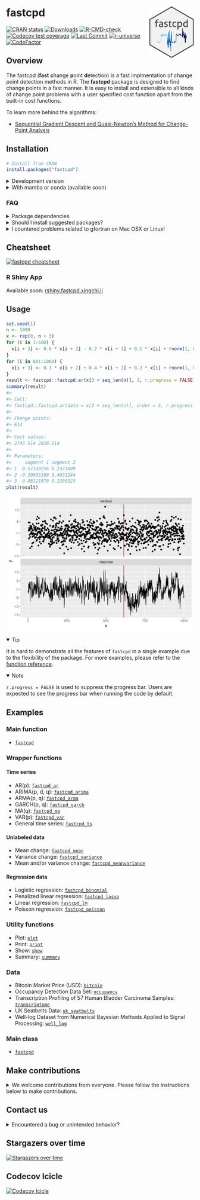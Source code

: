 
<!-- README.md is generated from README.Rmd. Please edit that file -->

# fastcpd <a href="https://fastcpd.xingchi.li"><img src="man/figures/logo.svg" align="right" height="138" /></a>

[![CRAN
status](https://www.r-pkg.org/badges/version-last-release/fastcpd)](https://cran.r-project.org/package=fastcpd)
[![Downloads](https://cranlogs.r-pkg.org/badges/grand-total/fastcpd)](https://cran.r-project.org/package=fastcpd)
[![R-CMD-check](https://github.com/doccstat/fastcpd/workflows/R-CMD-check/badge.svg)](https://github.com/doccstat/fastcpd/actions)
[![Codecov test
coverage](https://codecov.io/gh/doccstat/fastcpd/branch/main/graph/badge.svg)](https://app.codecov.io/gh/doccstat/fastcpd?branch=main)
[![Last
Commit](https://img.shields.io/github/last-commit/doccstat/fastcpd)](https://github.com/doccstat/fastcpd)
[![r-universe](https://doccstat.r-universe.dev/badges/fastcpd)](https://doccstat.r-universe.dev)
[![CodeFactor](https://www.codefactor.io/repository/github/doccstat/fastcpd/badge)](https://www.codefactor.io/repository/github/doccstat/fastcpd)

## Overview

The fastcpd (**fast** **c**hange **p**oint **d**etection) is a fast
implmentation of change point detection methods in R. The **fastcpd**
package is designed to find change points in a fast manner. It is easy
to install and extensible to all kinds of change point problems with a
user specified cost function apart from the built-in cost functions.

To learn more behind the algorithms:

- [Sequential Gradient Descent and Quasi-Newton’s Method for
  Change-Point
  Analysis](https://proceedings.mlr.press/v206/zhang23b.html)

## Installation

``` r
# Install from CRAN
install.packages("fastcpd")
```

<details close>
<summary>
Development version
</summary>

``` r
# Development version from r-universe with CRAN version as a fallback
install.packages(
  "fastcpd",
  repos = c("https://doccstat.r-universe.dev", "https://cloud.r-project.org")
)

## install.packages("pak")
pak::pak("doccstat/fastcpd")

## install.packages("devtools")
devtools::install_github("doccstat/fastcpd")
```

</details>
<details close>
<summary>
With mamba or conda (available soon)
</summary>

``` bash
# conda-forge is a fork from CRAN and may not be up-to-date

# Use mamba
mamba install r-fastcpd
# Use conda
conda install -c conda-forge r-fastcpd
```

</details>

### FAQ

<details close>
<summary>
Package dependencies
</summary>

`fastcpd` depends on the following packages:

- [Rcpp](https://github.com/RcppCore/Rcpp), for C++ source code
  compilation.
- [RcppArmadillo](https://github.com/RcppCore/RcppArmadillo), for fast
  linear algebra.
- [fastglm](https://github.com/jaredhuling/fastglm), for fast
  generalized linear models.
- [glmnet](https://glmnet.stanford.edu/), for penalized regression.
- [ggplot2](https://github.com/tidyverse/ggplot2), for data
  visualization.

If you’re compiling from source, you can run the following command to
see the complete set of system packages needed on your machine.

``` r
pak::pkg_sysreqs("doccstat/fastcpd")
#> ── Install scripts ───────────────────────────────────────────── Ubuntu 20.04
#> apt-get -y update
#> apt-get -y install libcurl4-openssl-dev libssl-dev zlib1g-dev make
#>
#> ── Packages and their system dependencies ───────────────────────────────────
#> curl       – libcurl4-openssl-dev, libssl-dev
#> data.table – zlib1g-dev
#> fs         – make
#> openssl    – libssl-dev
```

</details>
<details close>
<summary>
Should I install suggested packages?
</summary>

The suggested packages are not required for the main functionality of
the package. They are only required for the vignettes. If you want to
learn more about the package comparison and other vignettes, you could
either check out vignettes on
[CRAN](https://CRAN.R-project.org/package=fastcpd) or [pkgdown generated
documentation](https://fastcpd.xingchi.li/articles).

</details>
<details close>
<summary>
I countered problems related to gfortran on Mac OSX or Linux!
</summary>

The package should be able to install on Mac and any Linux distribution
without any problems if all the dependencies are installed. However, if
you encountered problems related to gfortran, it might be because
`RcppArmadillo` is not installed previously. Try [Mac OSX stackoverflow
solution](https://stackoverflow.com/a/72997915) or [Linux stackover
solution](https://stackoverflow.com/a/15540919) if you have trouble
installing `RcppArmadillo`.

</details>

## Cheatsheet

[![fastcpd
cheatsheet](man/figures/cheatsheets.png)](https://github.com/doccstat/fastcpd/blob/main/man/figures/cheatsheets.pdf)

### R Shiny App

Available soon:
[rshiny.fastcpd.xingchi.li](https://rshiny.fastcpd.xingchi.li)

## Usage

``` r
set.seed(1)
n <- 1000
x <- rep(0, n + 3)
for (i in 1:600) {
  x[i + 3] <- 0.6 * x[i + 2] - 0.2 * x[i + 1] + 0.1 * x[i] + rnorm(1, 0, 3)
}
for (i in 601:1000) {
  x[i + 3] <- 0.3 * x[i + 2] + 0.4 * x[i + 1] + 0.2 * x[i] + rnorm(1, 0, 3)
}
result <- fastcpd::fastcpd.ar(x[3 + seq_len(n)], 3, r.progress = FALSE)
summary(result)
#> 
#> Call:
#> fastcpd::fastcpd.ar(data = x[3 + seq_len(n)], order = 3, r.progress = FALSE)
#> 
#> Change points:
#> 614 
#> 
#> Cost values:
#> 2743.514 2028.114 
#> 
#> Parameters:
#>     segment 1 segment 2
#> 1  0.57120256 0.2371809
#> 2 -0.20985108 0.4031244
#> 3  0.08221978 0.2290323
plot(result)
```

![](man/figures/README-ar3-1.png)<!-- -->

<details open>
<summary>
Tip
</summary>

It is hard to demonstrate all the features of `fastcpd` in a single
example due to the flexibility of the package. For more examples, please
refer to the [function
reference](https://fastcpd.xingchi.li/reference/index.html).

</details>
<details open>
<summary>
Note
</summary>

`r.progress = FALSE` is used to suppress the progress bar. Users are
expected to see the progress bar when running the code by default.

</details>

## Examples

### Main function

- [`fastcpd`](https://fastcpd.xingchi.li/reference/fastcpd.html)

### Wrapper functions

#### Time series

- AR(p):
  [`fastcpd_ar`](https://fastcpd.xingchi.li/reference/fastcpd_ar.html)
- ARIMA(p, d, q):
  [`fastcpd_arima`](https://fastcpd.xingchi.li/reference/fastcpd_arima.html)
- ARMA(p, q):
  [`fastcpd_arma`](https://fastcpd.xingchi.li/reference/fastcpd_arma.html)
- GARCH(p, q):
  [`fastcpd_garch`](https://fastcpd.xingchi.li/reference/fastcpd_garch.html)
- MA(q):
  [`fastcpd_ma`](https://fastcpd.xingchi.li/reference/fastcpd_ma.html)
- VAR(p):
  [`fastcpd_var`](https://fastcpd.xingchi.li/reference/fastcpd_var.html)
- General time series:
  [`fastcpd_ts`](https://fastcpd.xingchi.li/reference/fastcpd_ts.html)

#### Unlabeled data

- Mean change:
  [`fastcpd_mean`](https://fastcpd.xingchi.li/reference/fastcpd_mean.html)
- Variance change:
  [`fastcpd_variance`](https://fastcpd.xingchi.li/reference/fastcpd_variance.html)
- Mean and/or variance change:
  [`fastcpd_meanvariance`](https://fastcpd.xingchi.li/reference/fastcpd_meanvariance.html)

#### Regression data

- Logistic regression:
  [`fastcpd_binomial`](https://fastcpd.xingchi.li/reference/fastcpd_binomial.html)
- Penalized linear regression:
  [`fastcpd_lasso`](https://fastcpd.xingchi.li/reference/fastcpd_lasso.html)
- Linear regression:
  [`fastcpd_lm`](https://fastcpd.xingchi.li/reference/fastcpd_lm.html)
- Poisson regression:
  [`fastcpd_poisson`](https://fastcpd.xingchi.li/reference/fastcpd_poisson.html)

### Utility functions

- Plot: [`plot`](https://fastcpd.xingchi.li/reference/plot.html)
- Print: [`print`](https://fastcpd.xingchi.li/reference/print.html)
- Show: [`show`](https://fastcpd.xingchi.li/reference/show.html)
- Summary:
  [`summary`](https://fastcpd.xingchi.li/reference/summary.html)

### Data

- Bitcoin Market Price (USD):
  [`bitcoin`](https://fastcpd.xingchi.li/reference/bitcoin.html)
- Occupancy Detection Data Set:
  [`occupancy`](https://fastcpd.xingchi.li/reference/occupancy.html)
- Transcription Profiling of 57 Human Bladder Carcinoma Samples:
  [`transcriptome`](https://fastcpd.xingchi.li/reference/transcriptome.html)
- UK Seatbelts Data:
  [`uk_seatbelts`](https://fastcpd.xingchi.li/reference/uk_seatbelts.html)
- Well-log Dataset from Numerical Bayesian Methods Applied to Signal
  Processing:
  [`well_log`](https://fastcpd.xingchi.li/reference/well_log.html)

### Main class

- [`fastcpd`](https://fastcpd.xingchi.li/reference/fastcpd-class.html)

## Make contributions

<details close>
<summary>
We welcome contributions from everyone. Please follow the instructions
below to make contributions.
</summary>

1.  Fork the repo.

2.  Create a new branch from `main` branch.

3.  Make changes and commit them.

    1.  Please follow the [Google’s R style
        guide](https://google.github.io/styleguide/Rguide.html) for
        naming variables and functions.
    2.  If you are adding a new family of models with new cost functions
        with corresponding gradient and Hessian, please add them to
        `src/fastcpd_class_cost.cc` with proper example and tests in
        `vignettes/gallery.Rmd` and `tests/testthat/test-gallery.R`.
    3.  Add the family name to `src/fastcpd_constants.h`.
    4.  \[Recommended\] Add a new wrapper function in
        `R/fastcpd_wrappers.R` for the new family of models and move the
        examples to the new wrapper function as roxygen examples.
    5.  Add the new wrapper function to the corresponding section in
        `_pkgdown.yml`.

4.  Push the changes to your fork.

5.  Create a pull request.

6.  Make sure the pull request does not create new warnings or errors in
    `devtools::check()`.

</details>

## Contact us

<details close>
<summary>
Encountered a bug or unintended behavior?
</summary>

1.  File a ticket at [GitHub
    Issues](https://github.com/doccstat/fastcpd/issues).
2.  Contact the authors specified in
    [DESCRIPTION](https://github.com/doccstat/fastcpd/blob/main/DESCRIPTION#L5-L10).

</details>

## Stargazers over time

[![Stargazers over
time](https://starchart.cc/doccstat/fastcpd.svg)](https://starchart.cc/doccstat/fastcpd)

## Codecov Icicle

[![Codecov
Icicle](https://codecov.io/gh/doccstat/fastcpd/graphs/icicle.svg)](https://app.codecov.io/gh/doccstat/fastcpd?branch=main)
